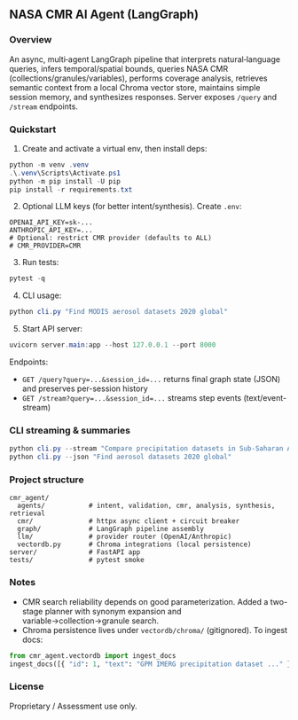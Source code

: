 ## NASA CMR AI Agent (LangGraph)

### Overview
An async, multi‑agent LangGraph pipeline that interprets natural‑language queries, infers temporal/spatial bounds, queries NASA CMR (collections/granules/variables), performs coverage analysis, retrieves semantic context from a local Chroma vector store, maintains simple session memory, and synthesizes responses. Server exposes `/query` and `/stream` endpoints.

### Quickstart
1) Create and activate a virtual env, then install deps:

```powershell
python -m venv .venv
.\.venv\Scripts\Activate.ps1
python -m pip install -U pip
pip install -r requirements.txt
```

2) Optional LLM keys (for better intent/synthesis). Create `.env`:

```dotenv
OPENAI_API_KEY=sk-...
ANTHROPIC_API_KEY=...
# Optional: restrict CMR provider (defaults to ALL)
# CMR_PROVIDER=CMR
```

3) Run tests:

```powershell
pytest -q
```

4) CLI usage:

```powershell
python cli.py "Find MODIS aerosol datasets 2020 global"
```

5) Start API server:

```powershell
uvicorn server.main:app --host 127.0.0.1 --port 8000
```

Endpoints:
- `GET /query?query=...&session_id=...` returns final graph state (JSON) and preserves per-session history
- `GET /stream?query=...&session_id=...` streams step events (text/event-stream)

### CLI streaming & summaries

```powershell
python cli.py --stream "Compare precipitation datasets in Sub-Saharan Africa 2015-2023"
python cli.py --json "Find aerosol datasets 2020 global"
```

### Project structure

```
cmr_agent/
  agents/           # intent, validation, cmr, analysis, synthesis, retrieval
  cmr/              # httpx async client + circuit breaker
  graph/            # LangGraph pipeline assembly
  llm/              # provider router (OpenAI/Anthropic)
  vectordb.py       # Chroma integrations (local persistence)
server/             # FastAPI app
tests/              # pytest smoke
```

### Notes
- CMR search reliability depends on good parameterization. Added a two-stage planner with synonym expansion and variable→collection→granule search.
- Chroma persistence lives under `vectordb/chroma/` (gitignored). To ingest docs:

```python
from cmr_agent.vectordb import ingest_docs
ingest_docs([{ "id": 1, "text": "GPM IMERG precipitation dataset ..." }])
```

### License
Proprietary / Assessment use only.


